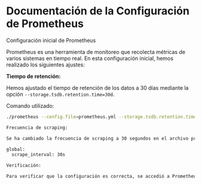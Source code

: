 # Documentación de la Configuración de Prometheus

Configuración inicial de Prometheus

Prometheus es una herramienta de monitoreo que recolecta métricas de varios sistemas en tiempo real. En esta configuración inicial, hemos realizado los siguientes ajustes:

**Tiempo de retención:**

Hemos ajustado el tiempo de retención de los datos a 30 días mediante la opción `--storage.tsdb.retention.time=30d`.

Comando utilizado:

```bash
./prometheus --config.file=prometheus.yml --storage.tsdb.retention.time=30d &

Frecuencia de scraping:

Se ha cambiado la frecuencia de scraping a 30 segundos en el archivo prometheus.yml:

global:  
  scrape_interval: 30s

Verificación:

Para verificar que la configuración es correcta, se accedió a Prometheus en el navegador mediante la URL http://localhost:9090. Se pudo comprobar que las métricas se estaban recogiendo correctamente y el cambio de retención se aplicó.
